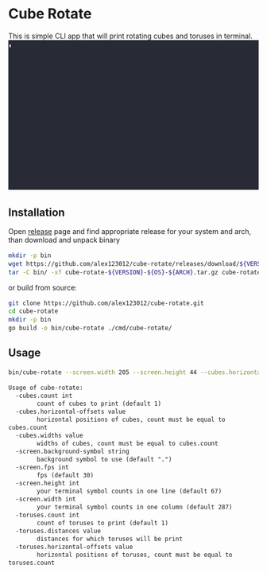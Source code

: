 # Cube Rotate
This is simple CLI app that will print rotating cubes and toruses in terminal.
![Screencast](.github/screencast.gif)
## Installation
Open [release](https://github.com/alex123012/cube-rotate/releases) page and find appropriate release for your system and arch, than download and unpack binary
```bash
mkdir -p bin
wget https://github.com/alex123012/cube-rotate/releases/download/${VERSION}/cube-rotate-${VERSION}-${OS}-${ARCH}.tar.gz
tar -C bin/ -xf cube-rotate-${VERSION}-${OS}-${ARCH}.tar.gz cube-rotate
```

or build from source:
```bash
git clone https://github.com/alex123012/cube-rotate.git
cd cube-rotate
mkdir -p bin
go build -o bin/cube-rotate ./cmd/cube-rotate/
```

## Usage
```bash
bin/cube-rotate --screen.width 205 --screen.height 44 --cubes.horizontal-offsets -50 --toruses.horizontal-offsets 50 --screen.background-symbol '.' --cubes.count 1 --toruses.count 1 --toruses.distances 10 --screen.fps 100
```
```text
Usage of cube-rotate:
  -cubes.count int
    	count of cubes to print (default 1)
  -cubes.horizontal-offsets value
    	horizontal positions of cubes, count must be equal to cubes.count
  -cubes.widths value
    	widths of cubes, count must be equal to cubes.count
  -screen.background-symbol string
    	background symbol to use (default ".")
  -screen.fps int
    	fps (default 30)
  -screen.height int
    	your terminal symbol counts in one line (default 67)
  -screen.width int
    	your terminal symbol counts in one column (default 287)
  -toruses.count int
    	count of toruses to print (default 1)
  -toruses.distances value
    	distances for which toruses will be print
  -toruses.horizontal-offsets value
    	horizontal positions of toruses, count must be equal to toruses.count
```